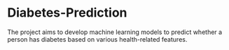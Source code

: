 # Diabetes-Prediction
The project aims to develop machine learning models to predict whether a person has diabetes based on various health-related features.
